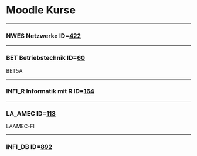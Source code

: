 # Moodle Kurse

---

### NWES Netzwerke ID=[422](https://moodle2.htlinn.ac.at/course/view.php?id=422)

---

### BET Betriebstechnik ID=[60](https://moodle2.htlinn.ac.at/course/view.php?id=60)
BET5A

---

### INFI_R Informatik mit R ID=[164](https://moodle2.htlinn.ac.at/course/view.php?id=164)

---

### LA_AMEC ID=[113](https://moodle2.htlinn.ac.at/course/view.php?id=113)
LAAMEC-FI

---

### INFI_DB ID=[892](https://moodle2.htlinn.ac.at/course/view.php?id=892)


